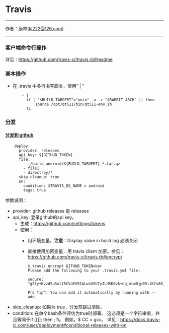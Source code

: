 # Travis
---------

作者：康林(kl222@126.com)

---------

### 客户端命令行操作

详见：https://github.com/travis-ci/travis.rb#readme

### 基本操作
- 在 .travis 中多行书写脚本，使用“ | ”

          - |
            if [ "$BUILD_TARGERT"="unix" -a -z "$RABBIT_ARCH" ]; then
                source /opt/qt511/bin/qt511-env.sh
            fi

### [分发](https://docs.travis-ci.com/user/deployment/)
#### [分发到 github](https://docs.travis-ci.com/user/deployment/releases/)

        deploy:
          provider: releases
          api_key: ${GITHUB_TOKEN}
          file:
            - ./build_android/${BUILD_TARGERT}_*.tar.gz
            - file1
            - directroy/*
          skip_cleanup: true
          on:
            condition: $TRAVIS_OS_NAME = android
            tags: true

参数说明：
- provider: github releases 是 releases
- api_key: 登录github的api key。
  + 生成：https://github.com/settings/tokens
  + 使用：
    + 用环境变量。**注意**：Display value in build log 必须关闭
    + 直接使用加密变量，用 travis client 加密。参见：https://github.com/travis-ci/travis.rb#encrypt

          $ travis encrypt GITHUB_TOKEN=bar
          Please add the following to your .travis.yml file:

          secure: "gSly+Kvzd5uSul15CVaEV91ALwsGSU7yJLHSK0vk+oqjmLm0jp05iiKfs08j\n/Wo0DG8l4O9WT0mCEnMoMBwX4GiK4mUmGdKt0R2/2IAea+M44kBoKsiRM7R3\n+62xEl0q9Wzt8Aw3GCDY4XnoCyirO49DpCH6a9JEAfILY/n6qF8="

          Pro Tip™: You can add it automatically by running with --add.

- skip_cleanup: 如果为 true，分发前跳过清除。
- condition: 在单个bash条件评估为true时部署。 这必须是一个字符串值，并且等同于if [[<condition>]]; then <deploy>; fi。 例如，$ CC = gcc。 详见：https://docs.travis-ci.com/user/deployment#conditional-releases-with-on

